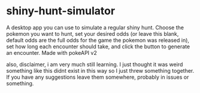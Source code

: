# shiny-hunt-simulator
A desktop app you can use to simulate a regular shiny hunt. Choose the pokemon you want to hunt, set your desired odds (or leave this blank, default odds are the full odds for the game the pokemon was released in), set how long each encounter should take, and click the button to generate an encounter. Made with pokeAPI v2

also, disclaimer, i am very much still learning. I just thought it was weird something like this didnt exist in this way so I just threw something together.
If you have any suggestions leave them somewhere, probably in issues or something.
